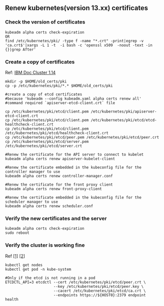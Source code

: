 ## Renew kubernetes(version 13.xx) certificates

### Check the version of certificates
```
kubeadm alpha certs check-expiration
OR
find /etc/kubernetes/pki/ -type f -name "*.crt" -print|egrep -v 'ca.crt$'|xargs -L 1 -t  -i bash -c 'openssl x509  -noout -text -in {}|grep After'
```


### Create a copy of certificates
Ref: [IBM Doc Cluster 1.14](https://www.ibm.com/support/knowledgecenter/SSCKRH_1.0.3/platform/t_certificate_renewal_k14.html)
```
mkdir -p $HOME/old_certs/pki
cp -p /etc/kubernetes/pki/*.* $HOME/old_certs/pki

#create a copy of etcd certificates
#because 'kubeadm --config kubeadm.yaml alpha certs renew all' 
#command required `apiserver-etcd-client.crt` file

cp /etc/kubernetes/pki/etcd/client.pem /etc/kubernetes/pki/apiserver-etcd-client.crt
cp /etc/kubernetes/pki/etcd/client.pem /etc/kubernetes/pki/etcd/etcd-healthcheck-client.crt
cp /etc/kubernetes/pki/etcd/client.pem /etc/kubernetes/pki/etcd/healthcheck-client.crt
cp /etc/kubernetes/pki/etcd/peer.pem /etc/kubernetes/pki/etcd/peer.crt
cp /etc/kubernetes/pki/etcd/server.pem /etc/kubernetes/pki/etcd/server.crt

#Renew the certificate for the API server to connect to kubelet
kubeadm alpha certs renew apiserver-kubelet-client

#Renew the certificate embedded in the kubeconfig file for the controller manager to use
kubeadm alpha certs renew controller-manager.conf

#Renew the certificate for the front proxy client
kubeadm alpha certs renew front-proxy-client

#Renew the certificate embedded in the kubeconfig file for the scheduler manager to use
kubeadm alpha certs renew scheduler.conf
```

### Verify the new certificates and the server
```
kubeadm alpha certs check-expiration
sudo reboot
```

### Verify the cluster is working fine
Ref [[1]](https://kubernetes.io/docs/setup/production-environment/tools/kubeadm/setup-ha-etcd-with-kubeadm/) [[2]](https://kubernetes.io/docs/tasks/administer-cluster/configure-upgrade-etcd/)
```
kubectl get nodes
kubectl get pod -n kube-system

#Only if the etcd is not running in a pod
ETCDCTL_API=3 etcdctl --cert /etc/kubernetes/pki/etcd/peer.crt \
                      --key /etc/kubernetes/pki/etcd/peer.key \
                      --cacert /etc/kubernetes/pki/etcd/ca.crt \
                      --endpoints https://${HOST0}:2379 endpoint health
```

